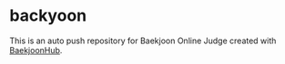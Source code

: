 # backyoon
This is an auto push repository for Baekjoon Online Judge created with [BaekjoonHub](https://github.com/BaekjoonHub/BaekjoonHub).
